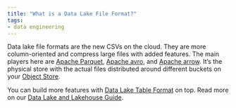 ```yaml
---
title: "What is a Data Lake File Format?"
tags:
- data engineering
---
```

Data lake file formats are the new CSVs on the cloud. They are more column-oriented and compress large files with added features. The main players here are [Apache Parquet](term/apache%20parquet.md), [Apache avro](term/apache%20avro.md), and [Apache arrow](term/apache%20arrow.md). It’s the physical store with the actual files distributed around different buckets on your [Object Store](term/storage%20layer%20object%20store.md).

You can build more features with [Data Lake Table Format](term/data%20lake%20table%20format.md) on top. Read more on our [Data Lake and Lakehouse Guide](https://airbyte.com/blog/data-lake-lakehouse-guide-powered-by-table-formats-delta-lake-iceberg-hudi).